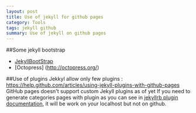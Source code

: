 ```yaml
---
layout: post
title: Use of jekyll for github pages
category: Tools
tags: jekyll github
summary: Use of jekyll on github pages
---
```


##Some jekyll bootstrap

- [JekyllBootStrap](http://jekyllbootstrap.com/)
- [Octopress] (http://octopress.org/)

##Use of plugins
Jekkyl allow only few plugins : https://help.github.com/articles/using-jekyll-plugins-with-github-pages
GitHub pages doesn't support custom Jekyll plugins as of yet
If you need to generate categories pages with plugin as you can see in [jekyllrb plugin documentation](http://jekyllrb.com/docs/plugins/#generators), it will be work on your localhost but not on github.


